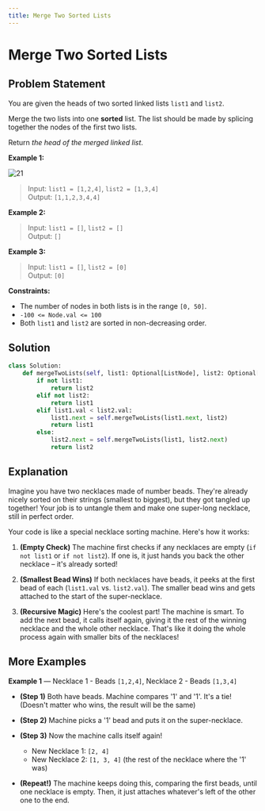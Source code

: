 ```yaml
---
title: Merge Two Sorted Lists
---
```


# Merge Two Sorted Lists

<Badge type="warning" text="LeetCode" /> <a href="https://leetcode.com/problems/merge-two-sorted-lists/" target="_blank"><Badge type="warning" text="#21" /> </a> <Badge type="info" text="🟢 Easy" /> <Badge type="info" text="Python3" /> <a href="https://github.com/noeyislearning" target="_blank"><Badge type="tip" text="Solve by @noeyislearning" /> </a>

## Problem Statement

You are given the heads of two sorted linked lists `list1` and `list2`.

Merge the two lists into one **sorted** list. The list should be made by splicing together the nodes of the first two lists.

Return _the head of the merged linked list_.

**Example 1:**

![21](https://i.imgur.com/Gqh6WUa.png)

> Input: `list1 = [1,2,4]`, `list2 = [1,3,4]`  
> Output: `[1,1,2,3,4,4]`

**Example 2:**

> Input: `list1 = []`, `list2 = []`  
> Output: `[]`

**Example 3:**

> Input: `list1 = []`, `list2 = [0]`  
> Output: `[0]`

**Constraints:**

- The number of nodes in both lists is in the range `[0, 50]`.
- `-100 <= Node.val <= 100`
- Both `list1` and `list2` are sorted in non-decreasing order.

## Solution

```python
class Solution:
    def mergeTwoLists(self, list1: Optional[ListNode], list2: Optional[ListNode]) -> Optional[ListNode]:
        if not list1:
            return list2
        elif not list2:
            return list1
        elif list1.val < list2.val:
            list1.next = self.mergeTwoLists(list1.next, list2)
            return list1
        else:
            list2.next = self.mergeTwoLists(list1, list2.next)
            return list2
```

## Explanation

Imagine you have two necklaces made of number beads. They're already nicely sorted on their strings (smallest to biggest), but they got tangled up together! Your job is to untangle them and make one super-long necklace, still in perfect order.

Your code is like a special necklace sorting machine. Here's how it works:

1. **(Empty Check)** The machine first checks if any necklaces are empty (`if not list1` or `if not list2`). If one is, it just hands you back the other necklace – it's already sorted!

2. **(Smallest Bead Wins)** If both necklaces have beads, it peeks at the first bead of each (`list1.val` vs. `list2.val`). The smaller bead wins and gets attached to the start of the super-necklace.

3. **(Recursive Magic)** Here's the coolest part! The machine is smart. To add the next bead, it calls itself again, giving it the rest of the winning necklace and the whole other necklace. That's like it doing the whole process again with smaller bits of the necklaces!

## More Examples

**Example 1** — Necklace 1 - Beads `[1,2,4]`, Necklace 2 - Beads `[1,3,4]` <Badge type="warning" text="@noeyislearning" />

- **(Step 1)** Both have beads. Machine compares '1' and '1'. It's a tie! (Doesn't matter who wins, the result will be the same)
- **(Step 2)** Machine picks a '1' bead and puts it on the super-necklace.
- **(Step 3)** Now the machine calls itself again!

  - New Necklace 1: `[2, 4]`
  - New Necklace 2: `[1, 3, 4]` (the rest of the necklace where the '1' was)

- **(Repeat!)** The machine keeps doing this, comparing the first beads, until one necklace is empty. Then, it just attaches whatever's left of the other one to the end.

